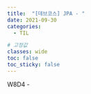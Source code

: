 ```yaml
---
title:  "[데브코스] JPA - "
date: 2021-09-30
categories: 
  - TIL

# 고정값
classes: wide
toc: false
toc_sticky: false
---
```


W8D4 - 